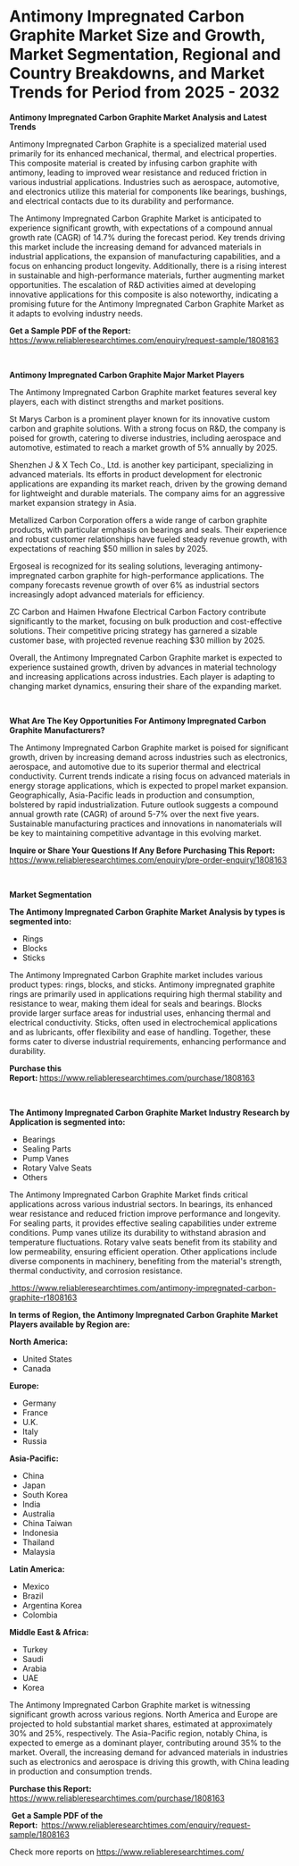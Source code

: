 <p><h1>Antimony Impregnated Carbon Graphite Market Size and Growth, Market Segmentation, Regional and Country Breakdowns, and Market Trends for Period from 2025 -  2032</h1></p><p><strong>Antimony Impregnated Carbon Graphite Market Analysis and Latest Trends</strong></p>
<p><p>Antimony Impregnated Carbon Graphite is a specialized material used primarily for its enhanced mechanical, thermal, and electrical properties. This composite material is created by infusing carbon graphite with antimony, leading to improved wear resistance and reduced friction in various industrial applications. Industries such as aerospace, automotive, and electronics utilize this material for components like bearings, bushings, and electrical contacts due to its durability and performance.</p><p>The Antimony Impregnated Carbon Graphite Market is anticipated to experience significant growth, with expectations of a compound annual growth rate (CAGR) of 14.7% during the forecast period. Key trends driving this market include the increasing demand for advanced materials in industrial applications, the expansion of manufacturing capabilities, and a focus on enhancing product longevity. Additionally, there is a rising interest in sustainable and high-performance materials, further augmenting market opportunities. The escalation of R&D activities aimed at developing innovative applications for this composite is also noteworthy, indicating a promising future for the Antimony Impregnated Carbon Graphite Market as it adapts to evolving industry needs.</p></p>
<p><strong>Get a Sample PDF of the Report:&nbsp;</strong> <a href="https://www.reliableresearchtimes.com/enquiry/request-sample/1808163?utm_campaign=2643&utm_medium=2&utm_source=Github&utm_content=ia&utm_term=01042025&utm_id=antimony-impregnated-carbon-graphite">https://www.reliableresearchtimes.com/enquiry/request-sample/1808163</a></p>
<p>&nbsp;</p>
<p><strong>Antimony Impregnated Carbon Graphite Major Market Players</strong></p>
<p><p>The Antimony Impregnated Carbon Graphite market features several key players, each with distinct strengths and market positions. </p><p>St Marys Carbon is a prominent player known for its innovative custom carbon and graphite solutions. With a strong focus on R&D, the company is poised for growth, catering to diverse industries, including aerospace and automotive, estimated to reach a market growth of 5% annually by 2025.</p><p>Shenzhen J & X Tech Co., Ltd. is another key participant, specializing in advanced materials. Its efforts in product development for electronic applications are expanding its market reach, driven by the growing demand for lightweight and durable materials. The company aims for an aggressive market expansion strategy in Asia.</p><p>Metallized Carbon Corporation offers a wide range of carbon graphite products, with particular emphasis on bearings and seals. Their experience and robust customer relationships have fueled steady revenue growth, with expectations of reaching $50 million in sales by 2025.</p><p>Ergoseal is recognized for its sealing solutions, leveraging antimony-impregnated carbon graphite for high-performance applications. The company forecasts revenue growth of over 6% as industrial sectors increasingly adopt advanced materials for efficiency.</p><p>ZC Carbon and Haimen Hwafone Electrical Carbon Factory contribute significantly to the market, focusing on bulk production and cost-effective solutions. Their competitive pricing strategy has garnered a sizable customer base, with projected revenue reaching $30 million by 2025.</p><p>Overall, the Antimony Impregnated Carbon Graphite market is expected to experience sustained growth, driven by advances in material technology and increasing applications across industries. Each player is adapting to changing market dynamics, ensuring their share of the expanding market.</p></p>
<p>&nbsp;</p>
<p><strong>What Are The Key Opportunities For Antimony Impregnated Carbon Graphite Manufacturers?</strong></p>
<p><p>The Antimony Impregnated Carbon Graphite market is poised for significant growth, driven by increasing demand across industries such as electronics, aerospace, and automotive due to its superior thermal and electrical conductivity. Current trends indicate a rising focus on advanced materials in energy storage applications, which is expected to propel market expansion. Geographically, Asia-Pacific leads in production and consumption, bolstered by rapid industrialization. Future outlook suggests a compound annual growth rate (CAGR) of around 5-7% over the next five years. Sustainable manufacturing practices and innovations in nanomaterials will be key to maintaining competitive advantage in this evolving market.</p></p>
<p><strong>Inquire or Share Your Questions If Any Before Purchasing This Report:</strong> <a href="https://www.reliableresearchtimes.com/enquiry/pre-order-enquiry/1808163?utm_campaign=2643&utm_medium=2&utm_source=Github&utm_content=ia&utm_term=01042025&utm_id=antimony-impregnated-carbon-graphite">https://www.reliableresearchtimes.com/enquiry/pre-order-enquiry/1808163</a></p>
<p>&nbsp;</p>
<p><strong>Market Segmentation</strong></p>
<p><strong>The Antimony Impregnated Carbon Graphite Market Analysis by types is segmented into:</strong></p>
<p><ul><li>Rings</li><li>Blocks</li><li>Sticks</li></ul></p>
<p><p>The Antimony Impregnated Carbon Graphite market includes various product types: rings, blocks, and sticks. Antimony impregnated graphite rings are primarily used in applications requiring high thermal stability and resistance to wear, making them ideal for seals and bearings. Blocks provide larger surface areas for industrial uses, enhancing thermal and electrical conductivity. Sticks, often used in electrochemical applications and as lubricants, offer flexibility and ease of handling. Together, these forms cater to diverse industrial requirements, enhancing performance and durability.</p></p>
<p><strong>Purchase this Report:&nbsp;</strong><a href="https://www.reliableresearchtimes.com/purchase/1808163?utm_campaign=2643&utm_medium=2&utm_source=Github&utm_content=ia&utm_term=01042025&utm_id=antimony-impregnated-carbon-graphite">https://www.reliableresearchtimes.com/purchase/1808163</a></p>
<p>&nbsp;</p>
<p><strong>The Antimony Impregnated Carbon Graphite Market Industry Research by Application is segmented into:</strong></p>
<p><ul><li>Bearings</li><li>Sealing Parts</li><li>Pump Vanes</li><li>Rotary Valve Seats</li><li>Others</li></ul></p>
<p><p>The Antimony Impregnated Carbon Graphite Market finds critical applications across various industrial sectors. In bearings, its enhanced wear resistance and reduced friction improve performance and longevity. For sealing parts, it provides effective sealing capabilities under extreme conditions. Pump vanes utilize its durability to withstand abrasion and temperature fluctuations. Rotary valve seats benefit from its stability and low permeability, ensuring efficient operation. Other applications include diverse components in machinery, benefiting from the material's strength, thermal conductivity, and corrosion resistance.</p></p>
<p><a href="https://www.reliableresearchtimes.com/antimony-impregnated-carbon-graphite-r1808163?utm_campaign=2643&utm_medium=2&utm_source=Github&utm_content=ia&utm_term=01042025&utm_id=antimony-impregnated-carbon-graphite">&nbsp;https://www.reliableresearchtimes.com/antimony-impregnated-carbon-graphite-r1808163</a></p>
<p><strong>In terms of Region, the Antimony Impregnated Carbon Graphite Market Players available by Region are:</strong></p>
<p>
    <p> <strong> North America: </strong>
        <ul>
            <li>United States</li>
            <li>Canada</li>
        </ul>
        </p> 
    <p> <strong> Europe: </strong>
        <ul>
            <li>Germany</li>
            <li>France</li>
            <li>U.K.</li>
            <li>Italy</li>
            <li>Russia</li>
        </ul>
        </p> 
    <p> <strong> Asia-Pacific: </strong>
        <ul>
            <li>China</li>
            <li>Japan</li>
            <li>South Korea</li>
            <li>India</li>
            <li>Australia</li>
            <li>China Taiwan</li>
            <li>Indonesia</li>
            <li>Thailand</li>
            <li>Malaysia</li>
        </ul>
        </p> 
    <p> <strong> Latin America: </strong>
        <ul>
            <li>Mexico</li>
            <li>Brazil</li>
            <li>Argentina Korea</li>
            <li>Colombia</li>
        </ul>
        </p> 
    <p> <strong> Middle East & Africa: </strong>
        <ul>
            <li>Turkey</li>
            <li>Saudi</li>
            <li>Arabia</li>
            <li>UAE</li>
            <li>Korea</li>
        </ul>
    </p>
    </p>
<p><p>The Antimony Impregnated Carbon Graphite market is witnessing significant growth across various regions. North America and Europe are projected to hold substantial market shares, estimated at approximately 30% and 25%, respectively. The Asia-Pacific region, notably China, is expected to emerge as a dominant player, contributing around 35% to the market. Overall, the increasing demand for advanced materials in industries such as electronics and aerospace is driving this growth, with China leading in production and consumption trends.</p></p>
<p><strong>Purchase this Report: </strong><a href="https://www.reliableresearchtimes.com/purchase/1808163?utm_campaign=2643&utm_medium=2&utm_source=Github&utm_content=ia&utm_term=01042025&utm_id=antimony-impregnated-carbon-graphite">https://www.reliableresearchtimes.com/purchase/1808163</a></p>
<p>&nbsp;<strong>Get a Sample PDF of the Report:&nbsp;&nbsp;</strong><a href="https://www.reliableresearchtimes.com/enquiry/request-sample/1808163?utm_campaign=2643&utm_medium=2&utm_source=Github&utm_content=ia&utm_term=01042025&utm_id=antimony-impregnated-carbon-graphite">https://www.reliableresearchtimes.com/enquiry/request-sample/1808163</a></p>
<p><strong></strong></p>
<p>Check more reports on <a href="https://www.reliableresearchtimes.com/?utm_campaign=2643&utm_medium=2&utm_source=Github&utm_content=ia&utm_term=01042025&utm_id=antimony-impregnated-carbon-graphite">https://www.reliableresearchtimes.com/</a></p>